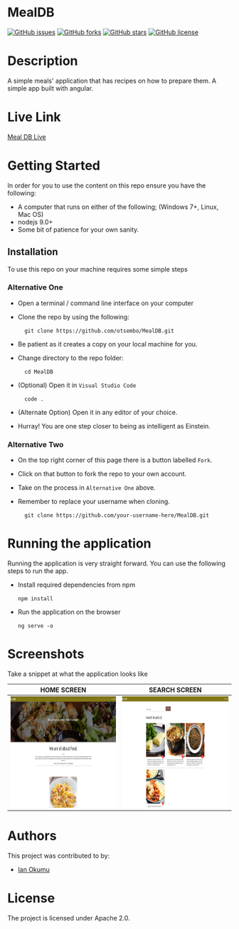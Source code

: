 # MealDB


[![GitHub issues](https://img.shields.io/github/issues/otsembo/MealDB)](https://github.com/otsembo/MealDB/issues) [![GitHub forks](https://img.shields.io/github/forks/otsembo/MealDB)](https://github.com/otsembo/MealDB/network) [![GitHub stars](https://img.shields.io/github/stars/otsembo/MealDB)](https://github.com/otsembo/MealDB/stargazers) [![GitHub license](https://img.shields.io/github/license/otsembo/MealDB)](https://github.com/otsembo/MealDB/blob/main/LICENSE)

# Description
A simple meals' application that has recipes on how to prepare them. 
A simple app built with angular.

# Live Link

[Meal DB Live](https://otsembo.github.io/MealDB/home)

# Getting Started
In order for you to use the content on this repo ensure you have the following:

- A computer that runs on either of the following; (Windows 7+, Linux, Mac OS)
- nodejs 9.0+
- Some bit of patience for your own sanity.

## Installation

To use this repo on your machine requires some simple steps

### Alternative One

- Open a terminal / command line interface on your computer
- Clone the repo by using the following:

        git clone https://github.com/otsembo/MealDB.git

- Be patient as it creates a copy on your local machine for you.
- Change directory to the repo folder:

        cd MealDB

- (Optional) Open it in ``Visual Studio Code``

        code .

- (Alternate Option) Open it in any editor of your choice.
- Hurray! You are one step closer to being as intelligent as Einstein.

### Alternative Two

- On the top right corner of this page there is a button labelled ``Fork``.
- Click on that button to fork the repo to your own account.
- Take on the process in ``Alternative One`` above.
- Remember to replace your username when cloning.

        git clone https://github.com/your-username-here/MealDB.git

# Running the application

Running the application is very straight forward. You can use the following steps to run the app.

- Install required dependencies from npm

      npm install
- Run the application on the browser

      ng serve -o

# Screenshots

Take a snippet at what the application looks like

| HOME SCREEN                                 | SEARCH SCREEN                                 |
|---------------------------------------------|-----------------------------------------------|
| <img src="screens/home.png" height="250px"> | <img src="screens/search.png" height="250px"> |

# Authors
This project was contributed to by:
- [Ian Okumu](https://github.com/otsembo/)

# License
The project is licensed under Apache 2.0.
